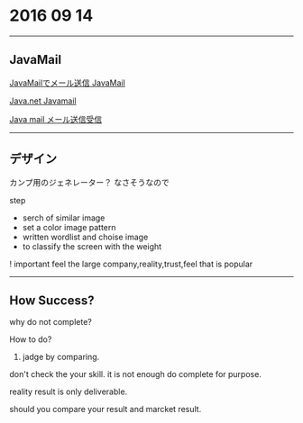 # 2016 09 14

------------
## JavaMail

[JavaMailでメール送信 JavaMail](http://www.javadrive.jp/javamail/)

[Java.net Javamail](https://java.net/projects/javamail/pages/Home)

[Java mail メール送信受信](http://a4dosanddos.hatenablog.com/entry/2015/04/16/014901)

------------

## デザイン

カンプ用のジェネレーター？ なさそうなので

step

- serch of similar image
- set a color image pattern
- written wordlist and choise image
- to classify the screen with the weight

! important
feel the large company,reality,trust,feel that is popular

------------

## How Success?

why do not complete?

How to do?

1. jadge by comparing.

don't check the your skill. it is not enough do complete for purpose.

reality result is only deliverable.

should you compare your result and marcket result.









